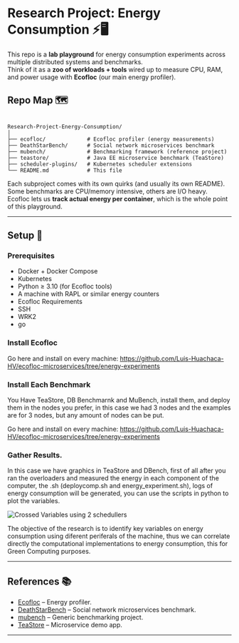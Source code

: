 
# Research Project: Energy Consumption ⚡️🖥️  


This repo is a **lab playground** for energy consumption experiments across multiple distributed systems and benchmarks.  
Think of it as a **zoo of workloads + tools** wired up to measure CPU, RAM, and power usage with **Ecofloc** (our main energy profiler).


## Repo Map 🗺️  

```

Research-Project-Energy-Consumption/
│
├── ecofloc/             # Ecofloc profiler (energy measurements)
├── DeathStarBench/      # Social network microservices benchmark
├── mubench/             # Benchmarking framework (reference project)
├── teastore/            # Java EE microservice benchmark (TeaStore)
├── scheduler-plugins/   # Kubernetes scheduler extensions
└── README.md            # This file

````

Each subproject comes with its own quirks (and usually its own README).  
Some benchmarks are CPU/memory intensive, others are I/O heavy.  
Ecofloc lets us **track actual energy per container**, which is the whole point of this playground.  

---

## Setup 🔧  

### Prerequisites  

- Docker + Docker Compose  
- Kubernetes 
- Python ≥ 3.10 (for Ecofloc tools)  
- A machine with RAPL or similar energy counters 
- Ecofloc Requirements
- SSH
- WRK2
- go
  

### Install Ecofloc  

Go here and install on every machine:
https://github.com/Luis-Huachaca-HV/ecofloc-microservices/tree/energy-experiments

### Install Each Benchmark

You Have TeaStore, DB Benchmarnk and MuBench, install them, and deploy them in the nodes you prefer, in this 
case we had 3 nodes and the examples are for 3 nodes, but any amount of nodes can be put.


Go here and install on every machine:
https://github.com/Luis-Huachaca-HV/ecofloc-microservices/tree/energy-experiments

### Gather Results.

In this case we have graphics in TeaStore and DBench, first of all after you ran the overloaders and measured the energy in each component of the computer, the .sh (deploycomp.sh and energy_experiment.sh), logs of energy consumption will be generated, you can use the scripts in python to plot the variables.


![Crossed Variables using 2 schedullers](DeathStarBench/hotelReservation/kubernetes/figures/imgs/pruebacomp.png)


The objective of the research is to identify key variables on energy consumption using diferent periferals of 
the machine, thus we can correlate directly the computational implementations to energy consumption, this for Green Computing purposes. 

---


## References 📚

* [Ecofloc](https://github.com/bsc-dom/eco-floc) – Energy profiler.
* [DeathStarBench](https://github.com/delimitrou/DeathStarBench) – Social network microservices benchmark.
* [mubench](https://github.com/mubench/mubench) – Generic benchmarking project.
* [TeaStore](https://github.com/DescartesResearch/TeaStore) – Microservice demo app.

---


